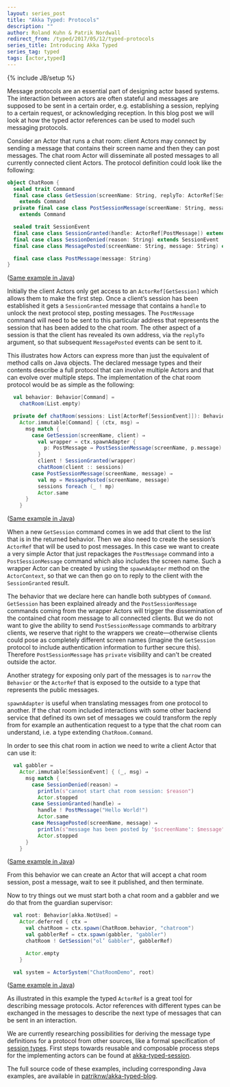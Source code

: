 ```yaml
---
layout: series_post
title: "Akka Typed: Protocols"
description: ""
author: Roland Kuhn & Patrik Nordwall 
redirect_from: /typed/2017/05/12/typed-protocols
series_title: Introducing Akka Typed
series_tag: typed
tags: [actor,typed]
---
```

{% include JB/setup %}

Message protocols are an essential part of designing actor based systems. The interaction between actors are often stateful and messages are supposed to be sent in a certain order, e.g. establishing a session, replying to a certain request, or acknowledging reception. In this blog post we will look at how the typed actor references can be used to model such messaging protocols.

Consider an Actor that runs a chat room: client Actors may connect by sending a message that contains their screen name and then they can post messages. The chat room Actor will disseminate all posted messages to all currently connected client Actors. The protocol definition could look like the following:

```scala
object ChatRoom {
  sealed trait Command
  final case class GetSession(screenName: String, replyTo: ActorRef[SessionEvent])
    extends Command
  private final case class PostSessionMessage(screenName: String, message: String)
    extends Command

  sealed trait SessionEvent
  final case class SessionGranted(handle: ActorRef[PostMessage]) extends SessionEvent
  final case class SessionDenied(reason: String) extends SessionEvent
  final case class MessagePosted(screenName: String, message: String) extends SessionEvent

  final case class PostMessage(message: String)
}
```

([Same example in Java](https://github.com/patriknw/akka-typed-blog/blob/master/src/main/java/blog/typed/javadsl/ChatRoom.java))

Initially the client Actors only get access to an `ActorRef[GetSession]` which allows them to make the first step. Once a client’s session has been established it gets a `SessionGranted` message that contains a `handle` to unlock the next protocol step, posting messages. The `PostMessage` command will need to be sent to this particular address that represents the session that has been added to the chat room. The other aspect of a session is that the client has revealed its own address, via the `replyTo` argument, so that subsequent `MessagePosted` events can be sent to it.

This illustrates how Actors can express more than just the equivalent of method calls on Java objects. The declared message types and their contents describe a full protocol that can involve multiple Actors and that can evolve over multiple steps. The implementation of the chat room protocol would be as simple as the following:

```scala
  val behavior: Behavior[Command] =
    chatRoom(List.empty)

  private def chatRoom(sessions: List[ActorRef[SessionEvent]]): Behavior[Command] =
    Actor.immutable[Command] { (ctx, msg) ⇒
      msg match {
        case GetSession(screenName, client) ⇒
          val wrapper = ctx.spawnAdapter {
            p: PostMessage ⇒ PostSessionMessage(screenName, p.message)
          }
          client ! SessionGranted(wrapper)
          chatRoom(client :: sessions)
        case PostSessionMessage(screenName, message) ⇒
          val mp = MessagePosted(screenName, message)
          sessions foreach (_ ! mp)
          Actor.same
      }
    }
```

([Same example in Java](https://github.com/patriknw/akka-typed-blog/blob/master/src/main/java/blog/typed/javadsl/ChatRoom.java))

When a new `GetSession` command comes in we add that client to the list that is in the returned behavior. Then we also need to create the session’s `ActorRef` that will be used to post messages. In this case we want to create a very simple Actor that just repackages the `PostMessage` command into a `PostSessionMessage` command which also includes the screen name. Such a wrapper Actor can be created by using the `spawnAdapter` method on the `ActorContext`, so that we can then go on to reply to the client with the `SessionGranted` result.

The behavior that we declare here can handle both subtypes of `Command`. `GetSession` has been explained already and the `PostSessionMessage` commands coming from the wrapper Actors will trigger the dissemination of the contained chat room message to all connected clients. But we do not want to give the ability to send `PostSessionMessage` commands to arbitrary clients, we reserve that right to the wrappers we create—otherwise clients could pose as completely different screen names (imagine the `GetSession` protocol to include authentication information to further secure this). Therefore `PostSessionMessage` has ``private`` visibility and can't be created outside the actor.

Another strategy for exposing only part of the messages is to `narrow` the `Behavior` or the `ActorRef` that is exposed to the outside to a type that represents the public messages.

`spawnAdapter` is useful when translating messages from one protocol to another. If the chat room included interactions with some other backend service that defined its own set of messages we could transform the reply from for example an authentication request to a type that the chat room can understand, i.e. a type extending `ChatRoom.Command`.

In order to see this chat room in action we need to write a client Actor that can use it:

```scala
  val gabbler =
    Actor.immutable[SessionEvent] { (_, msg) ⇒
      msg match {
        case SessionDenied(reason) ⇒
          println(s"cannot start chat room session: $reason")
          Actor.stopped
        case SessionGranted(handle) ⇒
          handle ! PostMessage("Hello World!")
          Actor.same
        case MessagePosted(screenName, message) ⇒
          println(s"message has been posted by '$screenName': $message")
          Actor.stopped
      }
    }
```

([Same example in Java](https://github.com/patriknw/akka-typed-blog/blob/master/src/main/java/blog/typed/javadsl/Gabbler.java))

From this behavior we can create an Actor that will accept a chat room session, post a message, wait to see it published, and then terminate.

Now to try things out we must start both a chat room and a gabbler and we do that from the guardian supervisor:

```scala
  val root: Behavior[akka.NotUsed] =
    Actor.deferred { ctx ⇒
      val chatRoom = ctx.spawn(ChatRoom.behavior, "chatroom")
      val gabblerRef = ctx.spawn(gabbler, "gabbler")
      chatRoom ! GetSession("ol’ Gabbler", gabblerRef)

      Actor.empty
    }

  val system = ActorSystem("ChatRoomDemo", root)
```
([Same example in Java](https://github.com/patriknw/akka-typed-blog/blob/master/src/main/java/blog/typed/javadsl/ChatRoomApp.java))

As illustrated in this example the typed `ActorRef` is a great tool for describing message protocols. Actor references with different types can be exchanged in the messages to describe the next type of messages that can be sent in an interaction.

We are currently researching possibilities for deriving the message type definitions for a protocol from other sources, like a formal specification of [session types](http://groups.inf.ed.ac.uk/abcd/). First steps towards reusable and composable process steps for the implementing actors can be found at [akka-typed-session](https://github.com/rkuhn/akka-typed-session).

The full source code of these examples, including corresponding Java examples, are available in [patriknw/akka-typed-blog](https://github.com/patriknw/akka-typed-blog).

